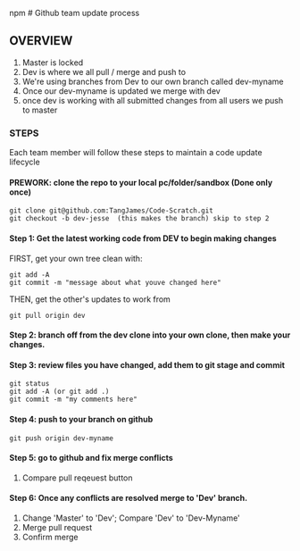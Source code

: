 npm # Github team update process 

## OVERVIEW
1. Master is locked
2. Dev is where we all pull / merge and push to
3. We're using branches from Dev to our own branch called dev-myname
4. Once our dev-myname is updated we merge with dev
5. once dev is working with all submitted changes from all users we push to master

### STEPS
Each team member will follow these steps to maintain a code update lifecycle

#### PREWORK:  clone the repo to your local pc/folder/sandbox (Done only once)
```
git clone git@github.com:TangJames/Code-Scratch.git
git checkout -b dev-jesse  (this makes the branch) skip to step 2
```


#### Step 1: Get the latest working code from DEV to begin making changes
FIRST, get your own tree clean with:
```
git add -A
git commit -m "message about what youve changed here"
```

THEN, get the other's updates to work from 
```
git pull origin dev
```

#### Step 2: branch off from the dev clone into your own clone, then make your changes.

#### Step 3:  review files you have changed, add them to git stage and commit
```
git status
git add -A (or git add .)
git commit -m "my comments here"
```


#### Step 4: push to your branch on github
```
git push origin dev-myname
```

#### Step 5: go to github and fix merge conflicts
1. Compare pull reqeuest button


#### Step 6: Once any conflicts are resolved merge to 'Dev' branch.
1. Change 'Master' to 'Dev';  Compare 'Dev' to 'Dev-Myname'
2. Merge pull request
3. Confirm merge
